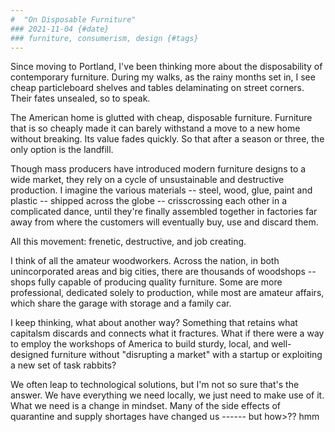 ```yaml
---
#  "On Disposable Furniture"
### 2021-11-04 {#date}
### furniture, consumerism, design {#tags}
---
```


Since moving to Portland, I've been thinking more about the disposability of contemporary furniture. During my walks, as the rainy months set in, I see cheap particleboard shelves and tables delaminating on street corners. Their fates unsealed, so to speak.

The American home is glutted with cheap, disposable furniture. Furniture that is so cheaply made it can barely withstand a move to a new home without breaking. Its value fades quickly. So that after a season or three, the only option is the landfill. 

Though mass producers have introduced modern furniture designs to a wide market, they rely on a cycle of unsustainable and destructive production. I imagine the various materials -- steel, wood, glue, paint and plastic -- shipped across the globe -- crisscrossing each other in a complicated dance, until they're finally assembled together in factories far away from where the customers will eventually buy, use and discard them.

All this movement: frenetic, destructive, and job creating.

I think of all the amateur woodworkers. Across the nation, in both unincorporated areas and big cities, there are thousands of woodshops -- shops fully capable of producing quality furniture. Some are more professional, dedicated solely to production, while most are amateur affairs, which share the garage with storage and a family car.

I keep thinking, what about another way? Something that retains what capitalsm discards and connects what it fractures. What if there were a way to employ the workshops of America to build sturdy, local, and well-designed furniture without "disrupting a market" with a startup or exploiting a new set of task rabbits? 

We often leap to technological solutions, but I'm not so sure that's the answer. We have everything we need locally, we just need to make use of it. What we need is a change in mindset. Many of the side effects of quarantine and supply shortages have changed us ------ but how>?? hmm

 